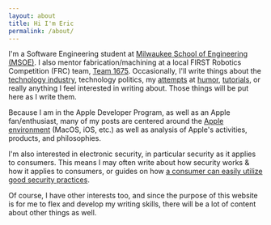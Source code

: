 ```yaml
---
layout: about
title: Hi I'm Eric
permalink: /about/
---
```


I'm a Software
Engineering student at [Milwaukee School of Engineering (MSOE)](https://msoe.edu). I also mentor fabrication/machining 
at a local FIRST Robotics Competition (FRC) team, [Team 1675](http://www.team1675.net/). Occasionally, I'll write things 
about the [technology industry]({{site.categories['Technology'][0].url}}),
technology politics, my [attempts]({{site.tags['humor'][0].url}}) at 
[humor]({{site.tags['humor'][1].url}}), [tutorials]({{site.categories['Tutorial'][0].url}}), or really anything I feel interested in writing about. 
Those things will be put here as I write them.

Because I am in the Apple Developer Program, as well as an Apple fan/enthusiast, many of my posts are centered around
the [Apple environment]({{site.tags['swift'][0].url}}) (MacOS, iOS, etc.) as well as analysis of Apple's activities, products, and philosophies.

I'm also interested in electronic security, in particular security as it applies to consumers. This means
I may often write about how security works & how it applies to consumers, or guides on how [a consumer can
easily utilize good security practices](/security/2017/01/17/How-To-Secure-Your-Online-Life.html).

Of course, I have other interests too, and since the purpose of this website is for me to flex and develop 
my writing skills, there will be a lot of content about other things as well.
